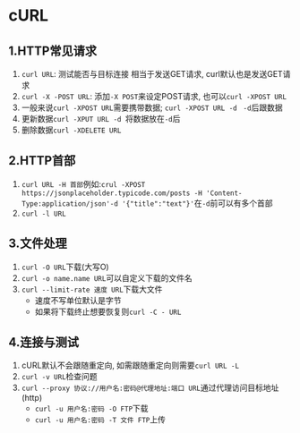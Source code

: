 # cURL

## 1.HTTP常见请求

1. `curl URL`: 测试能否与目标连接  相当于发送GET请求, curl默认也是发送GET请求
2. `curl -X -POST URL`: 添加`-X POST`来设定POST请求, 也可以`curl -XPOST URL`
3. 一般来说`curl -XPOST URL`需要携带数据; `curl -XPOST URL -d ` `-d`后跟数据
4. 更新数据`curl -XPUT URL -d `将数据放在`-d`后
5. 删除数据`curl -XDELETE URL`

## 2.HTTP首部

1. `curl URL -H 首部`例如:`crul -XPOST https://jsonplaceholder.typicode.com/posts -H 'Content-Type:application/json'-d '{"title":"text"}'`在`-d`前可以有多个首部
2. `curl -l URL`

## 3.文件处理

1. `curl -O URL`下载(大写O)
2. `curl -o name.name URL`可以自定义下载的文件名
3. `curl --limit-rate 速度 URL`下载大文件
   + 速度不写单位默认是字节
   + 如果将下载终止想要恢复则`curl -C - URL`

## 4.连接与测试

1. cURL默认不会跟随重定向, 如需跟随重定向则需要`curl URL -L`
2. `curl -v URL`检查问题
3. `curl --proxy 协议://用户名:密码@代理地址:端口 URL`通过代理访问目标地址(http)
   + `curl -u 用户名:密码 -O FTP`下载
   + `curl -u 用户名:密码 -T 文件 FTP`上传